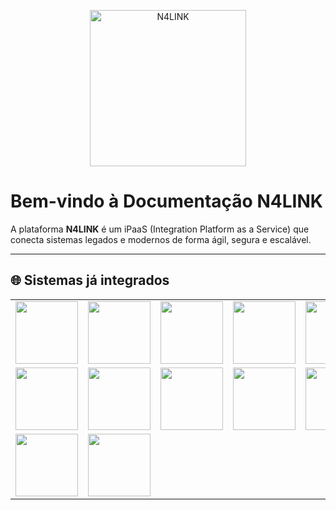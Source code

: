 <p align="center">
  <img src="/n4link-wiki/assets/logos/logo-n4link.png" alt="N4LINK" width="250" />
</p>

# Bem-vindo à Documentação N4LINK

A plataforma **N4LINK** é um iPaaS (Integration Platform as a Service) que conecta sistemas legados e modernos de forma ágil, segura e escalável.

---

## 🌐 Sistemas já integrados

<table>
  <tr>
    <td align="center"><img src="/n4link-wiki/assets/logos/vtex.png" width="100"/></td>
    <td align="center"><img src="/n4link-wiki/assets/logos/sap.png" width="100"/></td>
    <td align="center"><img src="/n4link-wiki/assets/logos/totvs-novo.png" width="100"/></td>
    <td align="center"><img src="/n4link-wiki/assets/logos/salesforce.png" width="100"/></td>
    <td align="center"><img src="/n4link-wiki/assets/logos/rdstation.png" width="100"/></td>
    <td align="center"><img src="/n4link-wiki/assets/logos/pagseguro-novo.png" width="100"/></td>
    <td align="center"><img src="/n4link-wiki/assets/logos/oracle.png" width="100"/></td>
    <td align="center"><img src="/n4link-wiki/assets/logos/sapb1.png" width="100"/></td>
  </tr>
  <tr>
    <td align="center"><img src="/n4link-wiki/assets/logos/rdstation-mkt.png" width="100"/></td>
    <td align="center"><img src="/n4link-wiki/assets/logos/manusis.png" width="100"/></td>
    <td align="center"><img src="/n4link-wiki/assets/logos/copastur.png" width="100"/></td>
    <td align="center"><img src="/n4link-wiki/assets/logos/vexpenses.png" width="100"/></td>
    <td align="center"><img src="/n4link-wiki/assets/logos/stuo.png" width="100"/></td>
    <td align="center"><img src="/n4link-wiki/assets/logos/btg.png" width="100"/></td>
    <td align="center"><img src="/n4link-wiki/assets/logos/infrapay.png" width="100"/></td>
    <td align="center"><img src="/n4link-wiki/assets/logos/lognex.png" width="100"/></td>
  </tr>
  <tr>
    <td align="center"><img src="/n4link-wiki/assets/logos/senior.png" width="100"/></td>
    <td align="center"><img src="/n4link-wiki/assets/logos/docusign.png" width="100"/></td>
  </tr>
</table>
